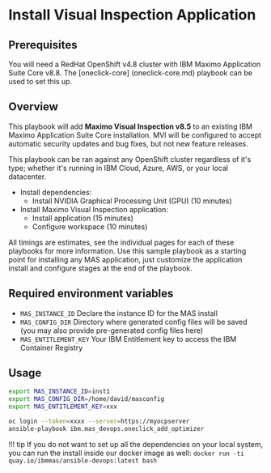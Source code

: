 # Install Visual Inspection Application

## Prerequisites
You will need a RedHat OpenShift v4.8 cluster with IBM Maximo Application Suite Core v8.8. The [oneclick-core] (oneclick-core.md) playbook can be used to set this up.

## Overview
This playbook will add **Maximo Visual Inspection v8.5** to an existing IBM Maximo Application Suite Core installation.  MVI will be configured to accept automatic security updates and bug fixes, but not new feature releases.

This playbook can be ran against any OpenShift cluster regardless of it's type; whether it's running in IBM Cloud, Azure, AWS, or your local datacenter.

- Install dependencies:
    - Install NVIDIA Graphical Processing Unit (GPU) (10 minutes)
- Install Maximo Visual Inspection application:
    - Install application (15 minutes)
    - Configure workspace (10 minutes)

All timings are estimates, see the individual pages for each of these playbooks for more information.  Use this sample playbook as a starting point for installing any MAS application, just customize the application install and configure stages at the end of the playbook.

## Required environment variables
- `MAS_INSTANCE_ID` Declare the instance ID for the MAS install
- `MAS_CONFIG_DIR` Directory where generated config files will be saved (you may also provide pre-generated config files here)
- `MAS_ENTITLEMENT_KEY` Your IBM Entitlement key to access the IBM Container Registry

## Usage
```bash
export MAS_INSTANCE_ID=inst1
export MAS_CONFIG_DIR=/home/david/masconfig
export MAS_ENTITLEMENT_KEY=xxx

oc login --token=xxxx --server=https://myocpserver
ansible-playbook ibm.mas_devops.oneclick_add_optimizer
```

!!! tip
    If you do not want to set up all the dependencies on your local system, you can run the install inside our docker image as well: `docker run -ti quay.io/ibmmas/ansible-devops:latest bash`
